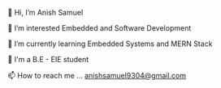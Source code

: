 👋 Hi, I’m Anish Samuel

👀 I’m interested Embedded and Software Development

🌱 I’m currently learning Embedded Systems and MERN Stack

💞️ I'm a B.E - EIE student

📫 How to reach me ... anishsamuel9304@gmail.com
